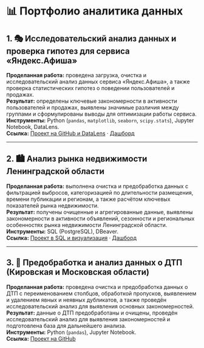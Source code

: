 # 📊 Портфолио аналитика данных

## 1. 🎭 Исследовательский анализ данных и проверка гипотез для сервиса «Яндекс.Афиша»
**Проделанная работа:** проведена загрузка, очистка и исследовательский анализ данных сервиса «Яндекс.Афиша», а также проверка статистических гипотез о поведении пользователей и продажах.  
**Результат:** определены ключевые закономерности в активности пользователей и продажах, выявлены значимые различия между группами и сформулированы выводы для оптимизации работы сервиса.  
**Инструменты:** Python (`pandas`, `matplotlib`, `seaborn`, `scipy.stats`), Jupyter Notebook, DataLens.  
**Ссылка:** [Проект на GitHub и DataLens](https://surl.li/uvvgxd) · [Дашборд](https://datalens.ru/uuss1t94i7z6f-yandeks-afisha)

---

## 2. 🏙️ Анализ рынка недвижимости Ленинградской области
**Проделанная работа:** выполнена очистка и предобработка данных с фильтрацией выбросов, категоризацией по длительности размещения, времени публикации и регионам, а также расчётом ключевых показателей рынка недвижимости.  
**Результат:** получены очищенные и агрегированные данные, выявлены закономерности в активности объявлений, сезонности и региональных особенностях рынка недвижимости Ленинградской области.  
**Инструменты:** SQL (PostgreSQL), DBeaver.  
**Ссылка:** [Проект в SQL и визуализация](https://surl.lt/kswgpe) · [Дашборд](https://surl.li/kmdwjn)

---

## 3. 🚗 Предобработка и анализ данных о ДТП (Кировская и Московская области)
**Проделанная работа:** проведена очистка и предобработка данных о ДТП с переименованием столбцов, обработкой пропусков, выявлением и удалением явных и неявных дубликатов, а также проведён исследовательский анализ для выявления основных закономерностей.  
**Результат:** данные о ДТП предобработаны и очищены, проведён исследовательский анализ для выявления закономерностей и подготовлена база для дальнейшего анализа.  
**Инструменты:** Python (`pandas`), Jupyter Notebook.  
**Ссылка:** [Проект на GitHub](https://surl.li/vdhspi)
